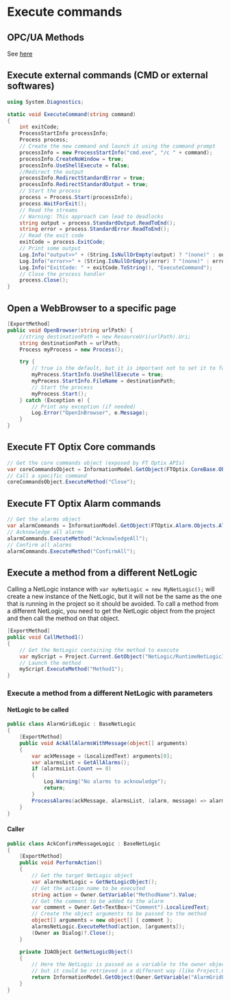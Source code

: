 # Execute commands

## OPC/UA Methods

See [here](./creating-objects.md)

## Execute external commands (CMD or external softwares)

```csharp
using System.Diagnostics;

static void ExecuteCommand(string command)
{
    int exitCode;
    ProcessStartInfo processInfo;
    Process process;
    // Create the new command and launch it using the command prompt
    processInfo = new ProcessStartInfo("cmd.exe", "/c " + command);
    processInfo.CreateNoWindow = true;
    processInfo.UseShellExecute = false;
    //Redirect the output
    processInfo.RedirectStandardError = true;
    processInfo.RedirectStandardOutput = true;
    // Start the process
    process = Process.Start(processInfo);
    process.WaitForExit();
    // Read the streams
    // Warning: This approach can lead to deadlocks
    string output = process.StandardOutput.ReadToEnd();
    string error = process.StandardError.ReadToEnd();
    // Read the exit code
    exitCode = process.ExitCode;
    // Print some output
    Log.Info("output>>" + (String.IsNullOrEmpty(output) ? "(none)" : output));
    Log.Info("error>>" + (String.IsNullOrEmpty(error) ? "(none)" : error));
    Log.Info("ExitCode: " + exitCode.ToString(), "ExecuteCommand");
    // Close the process handler
    process.Close();
}
```

## Open a WebBrowser to a specific page

```csharp
[ExportMethod]
public void OpenBrowser(string urlPath) {
    //string destinationPath = new ResourceUri(urlPath).Uri;
    string destinationPath = urlPath;
    Process myProcess = new Process();

    try {
        // true is the default, but it is important not to set it to false
        myProcess.StartInfo.UseShellExecute = true;
        myProcess.StartInfo.FileName = destinationPath;
        // Start the process
        myProcess.Start();
    } catch (Exception e) {
        // Print any exception (if needed)
        Log.Error("OpenInBrowser", e.Message);
    }
}
```

## Execute FT Optix Core commands

```csharp
// Get the core commands object (exposed by FT Optix APIs)
var coreCommandsObject = InformationModel.GetObject(FTOptix.CoreBase.Objects.CoreCommands);
// Call a specific command
coreCommandsObject.ExecuteMethod("Close");
```

## Execute FT Optix Alarm commands

```csharp
// Get the alarms object
var alarmCommands = InformationModel.GetObject(FTOptix.Alarm.Objects.AlarmCommands);
// Acknowledge all alarms
alarmCommands.ExecuteMethod("AcknowledgeAll");
// Confirm all alarms
alarmCommands.ExecuteMethod("ConfirmAll");
```

## Execute a method from a different NetLogic

Calling a NetLogic instance with `var myNetLogic = new MyNetLogic();` will create a new instance of the NetLogic, but it will not be the same as the one that is running in the project so it should be avoided. To call a method from a different NetLogic, you need to get the NetLogic object from the project and then call the method on that object.

```csharp
[ExportMethod]
public void CallMethod1()
{
    // Get the NetLogic containing the method to execute
    var myScript = Project.Current.GetObject("NetLogic/RuntimeNetLogic1");
    // Launch the method
    myScript.ExecuteMethod("Method1");
}
```

### Execute a method from a different NetLogic with parameters

#### NetLogic to be called

```csharp
public class AlarmGridLogic : BaseNetLogic
{
    [ExportMethod]
    public void AckAllAlarmsWithMessage(object[] arguments)
    {
        var ackMessage = (LocalizedText) arguments[0];
        var alarmsList = GetAllAlarms();
        if (alarmsList.Count == 0)
        {
            Log.Warning("No alarms to acknowledge");
            return;
        }
        ProcessAlarms(ackMessage, alarmsList, (alarm, message) => alarm.Acknowledge(message));
    }
}
```

#### Caller

```csharp
public class AckConfirmMessageLogic : BaseNetLogic
{
    [ExportMethod]
    public void PerformAction()
    {
        // Get the target NetLogic object
        var alarmsNetLogic = GetNetLogicObject();
        // Get the action name to be executed
        string action = Owner.GetVariable("MethodName").Value;
        // Get the comment to be added to the alarm
        var comment = Owner.Get<TextBox>("Comment").LocalizedText;
        // Create the object arguments to be passed to the method
        object[] arguments = new object[] { comment };
        alarmsNetLogic.ExecuteMethod(action, [arguments]);
        (Owner as Dialog)?.Close();
    }

    private IUAObject GetNetLogicObject()
    {
        // Here the NetLogic is passed as a variable to the owner object,
        // but it could be retrieved in a different way (like Project.Current.GetObject)
        return InformationModel.GetObject(Owner.GetVariable("AlarmGridLogic").Value);
    }
}
```
